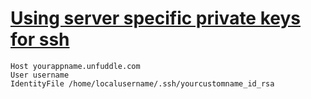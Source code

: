 # [Using server specific private keys for ssh](http://nagpals.com/posts/using-different-ssh-keys-for-different-servers/)


```
Host yourappname.unfuddle.com
User username
IdentityFile /home/localusername/.ssh/yourcustomname_id_rsa
```
